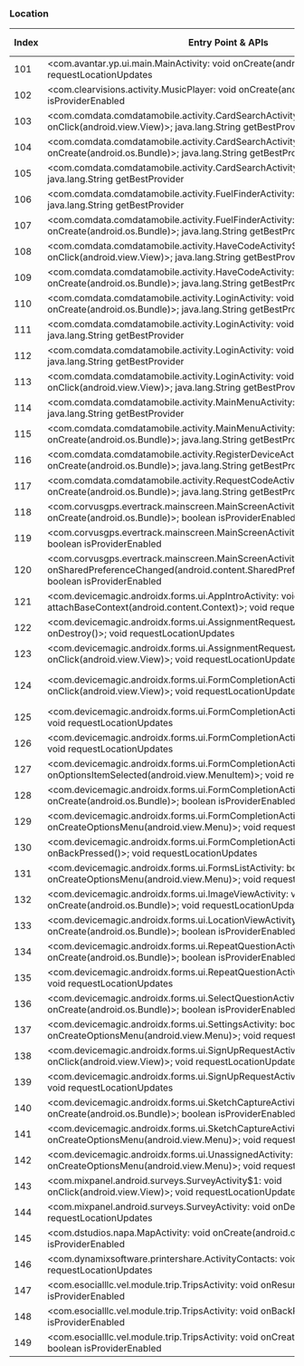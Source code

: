 ### Location
| Index | Entry Point & APIs | Screen shot | Resource id | Label |
| ------------- | ------------- | ------------- |-------------|-------------|
| 101 | <com.avantar.yp.ui.main.MainActivity: void onCreate(android.os.Bundle)>; void requestLocationUpdates | ![](D:\COSMOS\output\py\Play_win8\Shopping\com.avantar.wny\com.avantar.yp.ui.main.MainActivity.png) |  | |
| 102 | <com.clearvisions.activity.MusicPlayer: void onCreate(android.os.Bundle)>; boolean isProviderEnabled | ![](D:\COSMOS\output\py\Play_win8\Business\com.clearvisions.explorer\com.clearvisions.activity.MusicPlayer.png) |  | |
| 103 | <com.comdata.comdatamobile.activity.CardSearchActivity: void onClick(android.view.View)>; java.lang.String getBestProvider | ![](D:\COSMOS\output\py\Play_win8\Business\com.comdata.comdatamobile\com.comdata.comdatamobile.activity.CardSearchActivity.png) |  | |
| 104 | <com.comdata.comdatamobile.activity.CardSearchActivity: void onCreate(android.os.Bundle)>; java.lang.String getBestProvider | ![](D:\COSMOS\output\py\Play_win8\Business\com.comdata.comdatamobile\com.comdata.comdatamobile.activity.CardSearchActivity.png) |  | |
| 105 | <com.comdata.comdatamobile.activity.CardSearchActivity: void onResume()>; java.lang.String getBestProvider | ![](D:\COSMOS\output\py\Play_win8\Business\com.comdata.comdatamobile\com.comdata.comdatamobile.activity.CardSearchActivity.png) |  | |
| 106 | <com.comdata.comdatamobile.activity.FuelFinderActivity: void onResume()>; java.lang.String getBestProvider | ![](D:\COSMOS\output\py\Play_win8\Business\com.comdata.comdatamobile\com.comdata.comdatamobile.activity.FuelFinderActivity.png) |  | |
| 107 | <com.comdata.comdatamobile.activity.FuelFinderActivity: void onCreate(android.os.Bundle)>; java.lang.String getBestProvider | ![](D:\COSMOS\output\py\Play_win8\Business\com.comdata.comdatamobile\com.comdata.comdatamobile.activity.FuelFinderActivity.png) |  | |
| 108 | <com.comdata.comdatamobile.activity.HaveCodeActivity$1: void onClick(android.view.View)>; java.lang.String getBestProvider | ![](D:\COSMOS\output\py\Play_win8\Business\com.comdata.comdatamobile\com.comdata.comdatamobile.activity.HaveCodeActivity.png) |  | |
| 109 | <com.comdata.comdatamobile.activity.HaveCodeActivity: void onCreate(android.os.Bundle)>; java.lang.String getBestProvider | ![](D:\COSMOS\output\py\Play_win8\Business\com.comdata.comdatamobile\com.comdata.comdatamobile.activity.HaveCodeActivity.png) |  | |
| 110 | <com.comdata.comdatamobile.activity.LoginActivity: void onCreate(android.os.Bundle)>; java.lang.String getBestProvider | ![](D:\COSMOS\output\py\Play_win8\Business\com.comdata.comdatamobile\com.comdata.comdatamobile.activity.LoginActivity.png) |  | |
| 111 | <com.comdata.comdatamobile.activity.LoginActivity: void onResume()>; java.lang.String getBestProvider | ![](D:\COSMOS\output\py\Play_win8\Business\com.comdata.comdatamobile\com.comdata.comdatamobile.activity.LoginActivity.png) |  | |
| 112 | <com.comdata.comdatamobile.activity.LoginActivity: void onDestroy()>; java.lang.String getBestProvider | ![](D:\COSMOS\output\py\Play_win8\Business\com.comdata.comdatamobile\com.comdata.comdatamobile.activity.LoginActivity.png) |  | |
| 113 | <com.comdata.comdatamobile.activity.LoginActivity: void onClick(android.view.View)>; java.lang.String getBestProvider | ![](D:\COSMOS\output\py\Play_win8\Business\com.comdata.comdatamobile\com.comdata.comdatamobile.activity.LoginActivity.png) |  | |
| 114 | <com.comdata.comdatamobile.activity.MainMenuActivity: void onResume()>; java.lang.String getBestProvider | ![](D:\COSMOS\output\py\Play_win8\Business\com.comdata.comdatamobile\com.comdata.comdatamobile.activity.MainMenuActivity.png) |  | |
| 115 | <com.comdata.comdatamobile.activity.MainMenuActivity: void onCreate(android.os.Bundle)>; java.lang.String getBestProvider | ![](D:\COSMOS\output\py\Play_win8\Business\com.comdata.comdatamobile\com.comdata.comdatamobile.activity.MainMenuActivity.png) |  | |
| 116 | <com.comdata.comdatamobile.activity.RegisterDeviceActivity: void onCreate(android.os.Bundle)>; java.lang.String getBestProvider | ![](D:\COSMOS\output\py\Play_win8\Business\com.comdata.comdatamobile\com.comdata.comdatamobile.activity.RegisterDeviceActivity.png) |  | |
| 117 | <com.comdata.comdatamobile.activity.RequestCodeActivity: void onCreate(android.os.Bundle)>; java.lang.String getBestProvider | ![](D:\COSMOS\output\py\Play_win8\Business\com.comdata.comdatamobile\com.comdata.comdatamobile.activity.RequestCodeActivity.png) |  | |
| 118 | <com.corvusgps.evertrack.mainscreen.MainScreenActivity: void onCreate(android.os.Bundle)>; boolean isProviderEnabled | ![](D:\COSMOS\output\py\Play_win8\Business\com.corvusgps.evertrack\com.corvusgps.evertrack.mainscreen.MainScreenActivity.png) |  | |
| 119 | <com.corvusgps.evertrack.mainscreen.MainScreenActivity: void onResume()>; boolean isProviderEnabled | ![](D:\COSMOS\output\py\Play_win8\Business\com.corvusgps.evertrack\com.corvusgps.evertrack.mainscreen.MainScreenActivity.png) |  | |
| 120 | <com.corvusgps.evertrack.mainscreen.MainScreenActivity: void onSharedPreferenceChanged(android.content.SharedPreferences,java.lang.String)>; boolean isProviderEnabled | ![](D:\COSMOS\output\py\Play_win8\Business\com.corvusgps.evertrack\com.corvusgps.evertrack.mainscreen.MainScreenActivity.png) |  | |
| 121 | <com.devicemagic.androidx.forms.ui.AppIntroActivity: void attachBaseContext(android.content.Context)>; void requestLocationUpdates | ![](D:\COSMOS\output\py\Play_win8\Business\com.devicemagic.androidx.forms\com.devicemagic.androidx.forms.ui.AppIntroActivity.png) |  | |
| 122 | <com.devicemagic.androidx.forms.ui.AssignmentRequestActivity: void onDestroy()>; void requestLocationUpdates | ![](D:\COSMOS\output\py\Play_win8\Business\com.devicemagic.androidx.forms\com.devicemagic.androidx.forms.ui.AssignmentRequestActivity.png) |  | |
| 123 | <com.devicemagic.androidx.forms.ui.AssignmentRequestActivity$1: void onClick(android.view.View)>; void requestLocationUpdates | ![](D:\COSMOS\output\py\Play_win8\Business\com.devicemagic.androidx.forms\com.devicemagic.androidx.forms.ui.AssignmentRequestActivity.png) |  | |
| 124 | <com.devicemagic.androidx.forms.ui.FormCompletionActivity$15: void onClick(android.view.View)>; void requestLocationUpdates | ![](D:\COSMOS\output\py\Play_win8\Business\com.devicemagic.androidx.forms\com.devicemagic.androidx.forms.ui.FormCompletionActivity.png) | {'2131361955': <sensitive_component.SensitiveComponent.SensitiveView object at 0x0000026CFFCE16A0>} | |
| 125 | <com.devicemagic.androidx.forms.ui.FormCompletionActivity: void onResume()>; void requestLocationUpdates | ![](D:\COSMOS\output\py\Play_win8\Business\com.devicemagic.androidx.forms\com.devicemagic.androidx.forms.ui.FormCompletionActivity.png) |  | |
| 126 | <com.devicemagic.androidx.forms.ui.FormCompletionActivity: void onDestroy()>; void requestLocationUpdates | ![](D:\COSMOS\output\py\Play_win8\Business\com.devicemagic.androidx.forms\com.devicemagic.androidx.forms.ui.FormCompletionActivity.png) |  | |
| 127 | <com.devicemagic.androidx.forms.ui.FormCompletionActivity: boolean onOptionsItemSelected(android.view.MenuItem)>; void requestLocationUpdates | ![](D:\COSMOS\output\py\Play_win8\Business\com.devicemagic.androidx.forms\com.devicemagic.androidx.forms.ui.FormCompletionActivity.png) |  | |
| 128 | <com.devicemagic.androidx.forms.ui.FormCompletionActivity: void onCreate(android.os.Bundle)>; boolean isProviderEnabled | ![](D:\COSMOS\output\py\Play_win8\Business\com.devicemagic.androidx.forms\com.devicemagic.androidx.forms.ui.FormCompletionActivity.png) |  | |
| 129 | <com.devicemagic.androidx.forms.ui.FormCompletionActivity: boolean onCreateOptionsMenu(android.view.Menu)>; void requestLocationUpdates | ![](D:\COSMOS\output\py\Play_win8\Business\com.devicemagic.androidx.forms\com.devicemagic.androidx.forms.ui.FormCompletionActivity.png) |  | |
| 130 | <com.devicemagic.androidx.forms.ui.FormCompletionActivity: void onBackPressed()>; void requestLocationUpdates | ![](D:\COSMOS\output\py\Play_win8\Business\com.devicemagic.androidx.forms\com.devicemagic.androidx.forms.ui.FormCompletionActivity.png) |  | |
| 131 | <com.devicemagic.androidx.forms.ui.FormsListActivity: boolean onCreateOptionsMenu(android.view.Menu)>; void requestLocationUpdates | ![](D:\COSMOS\output\py\Play_win8\Business\com.devicemagic.androidx.forms\com.devicemagic.androidx.forms.ui.FormsListActivity.png) |  | |
| 132 | <com.devicemagic.androidx.forms.ui.ImageViewActivity: void onCreate(android.os.Bundle)>; void requestLocationUpdates | ![](D:\COSMOS\output\py\Play_win8\Business\com.devicemagic.androidx.forms\com.devicemagic.androidx.forms.ui.ImageViewActivity.png) |  | |
| 133 | <com.devicemagic.androidx.forms.ui.LocationViewActivity: void onCreate(android.os.Bundle)>; boolean isProviderEnabled | ![](D:\COSMOS\output\py\Play_win8\Business\com.devicemagic.androidx.forms\com.devicemagic.androidx.forms.ui.LocationViewActivity.png) |  | |
| 134 | <com.devicemagic.androidx.forms.ui.RepeatQuestionActivity: void onCreate(android.os.Bundle)>; boolean isProviderEnabled | ![](D:\COSMOS\output\py\Play_win8\Business\com.devicemagic.androidx.forms\com.devicemagic.androidx.forms.ui.RepeatQuestionActivity.png) |  | |
| 135 | <com.devicemagic.androidx.forms.ui.RepeatQuestionActivity: void onDestroy()>; void requestLocationUpdates | ![](D:\COSMOS\output\py\Play_win8\Business\com.devicemagic.androidx.forms\com.devicemagic.androidx.forms.ui.RepeatQuestionActivity.png) |  | |
| 136 | <com.devicemagic.androidx.forms.ui.SelectQuestionActivity: void onCreate(android.os.Bundle)>; boolean isProviderEnabled | ![](D:\COSMOS\output\py\Play_win8\Business\com.devicemagic.androidx.forms\com.devicemagic.androidx.forms.ui.SelectQuestionActivity.png) |  | |
| 137 | <com.devicemagic.androidx.forms.ui.SettingsActivity: boolean onCreateOptionsMenu(android.view.Menu)>; void requestLocationUpdates | ![](D:\COSMOS\output\py\Play_win8\Business\com.devicemagic.androidx.forms\com.devicemagic.androidx.forms.ui.SettingsActivity.png) |  | |
| 138 | <com.devicemagic.androidx.forms.ui.SignUpRequestActivity$1: void onClick(android.view.View)>; void requestLocationUpdates | ![](D:\COSMOS\output\py\Play_win8\Business\com.devicemagic.androidx.forms\com.devicemagic.androidx.forms.ui.SignUpRequestActivity.png) |  | |
| 139 | <com.devicemagic.androidx.forms.ui.SignUpRequestActivity: void onDestroy()>; void requestLocationUpdates | ![](D:\COSMOS\output\py\Play_win8\Business\com.devicemagic.androidx.forms\com.devicemagic.androidx.forms.ui.SignUpRequestActivity.png) |  | |
| 140 | <com.devicemagic.androidx.forms.ui.SketchCaptureActivity: void onCreate(android.os.Bundle)>; boolean isProviderEnabled | ![](D:\COSMOS\output\py\Play_win8\Business\com.devicemagic.androidx.forms\com.devicemagic.androidx.forms.ui.SketchCaptureActivity.png) |  | |
| 141 | <com.devicemagic.androidx.forms.ui.SketchCaptureActivity: boolean onCreateOptionsMenu(android.view.Menu)>; void requestLocationUpdates | ![](D:\COSMOS\output\py\Play_win8\Business\com.devicemagic.androidx.forms\com.devicemagic.androidx.forms.ui.SketchCaptureActivity.png) |  | |
| 142 | <com.devicemagic.androidx.forms.ui.UnassignedActivity: boolean onCreateOptionsMenu(android.view.Menu)>; void requestLocationUpdates | ![](D:\COSMOS\output\py\Play_win8\Business\com.devicemagic.androidx.forms\com.devicemagic.androidx.forms.ui.UnassignedActivity.png) |  | |
| 143 | <com.mixpanel.android.surveys.SurveyActivity$1: void onClick(android.view.View)>; void requestLocationUpdates | ![](D:\COSMOS\output\py\Play_win8\Business\com.devicemagic.androidx.forms\com.mixpanel.android.surveys.SurveyActivity.png) |  | |
| 144 | <com.mixpanel.android.surveys.SurveyActivity: void onDestroy()>; void requestLocationUpdates | ![](D:\COSMOS\output\py\Play_win8\Business\com.devicemagic.androidx.forms\com.mixpanel.android.surveys.SurveyActivity.png) |  | |
| 145 | <com.dstudios.napa.MapActivity: void onCreate(android.os.Bundle)>; boolean isProviderEnabled | ![](D:\COSMOS\output\py\Play_win8\Business\com.dstudios.napa\com.dstudios.napa.MapActivity.png) |  | |
| 146 | <com.dynamixsoftware.printershare.ActivityContacts: void onStop()>; void requestLocationUpdates | ![](D:\COSMOS\output\py\Play_win8\Business\com.dynamixsoftware.printershare\com.dynamixsoftware.printershare.ActivityContacts.png) |  | |
| 147 | <com.esocialllc.vel.module.trip.TripsActivity: void onResume()>; boolean isProviderEnabled | ![](D:\COSMOS\output\py\Play_win8\Business\com.esocialllc.vel\com.esocialllc.vel.module.trip.TripsActivity.png) |  | |
| 148 | <com.esocialllc.vel.module.trip.TripsActivity: void onBackPressed()>; boolean isProviderEnabled | ![](D:\COSMOS\output\py\Play_win8\Business\com.esocialllc.vel\com.esocialllc.vel.module.trip.TripsActivity.png) |  | |
| 149 | <com.esocialllc.vel.module.trip.TripsActivity: void onCreate(android.os.Bundle)>; boolean isProviderEnabled | ![](D:\COSMOS\output\py\Play_win8\Business\com.esocialllc.vel\com.esocialllc.vel.module.trip.TripsActivity.png) |  | |
